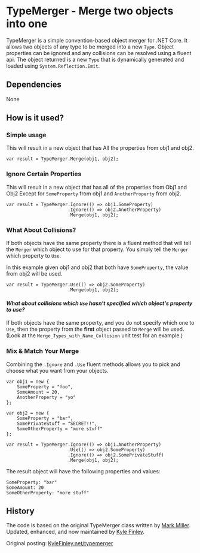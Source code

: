# TypeMerger - Merge two objects into one

TypeMerger is a simple convention-based object merger for .NET Core. It allows two objects of any type to be merged into a new ``Type``. Object properties can be ignored and any collisions can be resolved using a fluent api. The object returned is a new ``Type`` that is dynamically generated and loaded using ``System.Reflection.Emit``.

## Dependencies
None
## How is it used?

### Simple usage
This will result in a new object that has All the properties from obj1 and obj2.
```
var result = TypeMerger.Merge(obj1, obj2);
```

### Ignore Certain Properties
This will result in a new object that has all of the properties from Obj1 and Obj2 Except for ``SomeProperty`` from obj1 and ``AnotherProperty`` from obj2.
```
var result = TypeMerger.Ignore(() => obj1.SomeProperty)
                       .Ignore(() => obj2.AnotherProperty)
                       .Merge(obj1, obj2); 

```

### What About Collisions? 
If both objects have the same property there is a fluent method that will tell the ``Merger`` which object to use for that property. You simply tell the ``Merger`` which property to ``Use``.

In this example given obj1 and obj2 that both have ``SomeProperty``, the value from obj2 will be used.
```
var result = TypeMerger.Use(() => obj2.SomeProperty)
                       .Merge(obj1, obj2);
```

#### *What about collisions which ``Use`` hasn't specified which object's property to use?*

If both objects have the same property, and you do not specify which one to ``Use``, then the property from the **first** object passed to ``Merge`` will be used. (Look at the ``Merge_Types_with_Name_Collision`` unit test for an example.)

### Mix & Match Your Merge
Combining the ``.Ignore`` and ``.Use`` fluent methods allows you to pick and choose what you want from your objects.

```
var obj1 = new {
    SomeProperty = "foo",
    SomeAmount = 20,
    AnotherProperty = "yo"
};

var obj2 = new {
    SomeProperty = "bar",
    SomePrivateStuff = "SECRET!!",
    SomeOtherProperty = "more stuff"
};

var result = TypeMerger.Ignore(() => obj1.AnotherProperty)
                       .Use(() => obj2.SomeProperty)
                       .Ignore(() => obj2.SomePrivateStuff)
                       .Merge(obj1, obj2);
```

The result object will have the following properties and values:

    SomeProperty: "bar"
    SomeAmount: 20
    SomeOtherProperty: "more stuff"




## History
The code is based on the original TypeMerger class written by [Mark Miller](http://www.developmentalmadness.com/). Updated, enhanced, and now maintained by [Kyle Finley](https://twitter.com/kfinley).

Original posting: [KyleFinley.net/typemerger](http://goo.gl/qJ9FqN)


